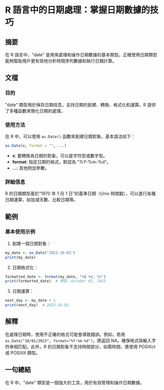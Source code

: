 <!--
Meta Description: # R 語言中的日期處理：掌握日期數據的技巧 ## 摘要 在 R 語言中，"date" 是用來處理和操作日期數據的基本類型。正確使用日期類型能夠幫助用戶更有效地分析時間序列數據和執行日期計算。 ## 文檔 ### 目的 "date" 類型用於保存日期信息，支持日期的創建、轉換、格式化和運算。R 提供...
Meta Keywords: date, format, my_date, 2023, print
-->

# R 語言中的日期處理：掌握日期數據的技巧

## 摘要
在 R 語言中，"date" 是用來處理和操作日期數據的基本類型。正確使用日期類型能夠幫助用戶更有效地分析時間序列數據和執行日期計算。

## 文檔
### 目的
"date" 類型用於保存日期信息，支持日期的創建、轉換、格式化和運算。R 提供了多種函數來簡化日期的處理。

### 使用方法
在 R 中，可以使用 `as.Date()` 函數來創建日期對象。基本語法如下：
```R
as.Date(x, format = "", ...)
```
- **x**: 要轉換為日期的對象，可以是字符型或數字型。
- **format**: 指定日期的格式，默認為 "%Y-%m-%d"。
- **...**: 其他附加參數。

### 詳細信息
R 的日期類型基於“1970 年 1 月 1 日”的基準日期（Unix 時間戳），可以進行各種日期運算，如加減天數、比較日期等。

## 範例
### 基本使用示例
1. 創建一個日期對象：
```R
my_date <- as.Date("2023-10-01")
print(my_date)
```

2. 日期格式化：
```R
formatted_date <- format(my_date, "%B %d, %Y")
print(formatted_date)  # 例如：October 01, 2023
```

3. 日期運算：
```R
next_day <- my_date + 1
print(next_day)  # 2023-10-02
```

## 解釋
在處理日期時，使用不正確的格式可能會導致錯誤。例如，若用 `as.Date("10/01/2023", format="%Y-%m-%d")`，將返回 NA。確保格式與輸入字符串相匹配。此外，R 的日期對象不支持時間部分，如需時間，應使用 POSIXct 或 POSIXlt 類型。

## 一句總結
在 R 中，"date" 類型是一個強大的工具，用於有效管理和操作日期數據。